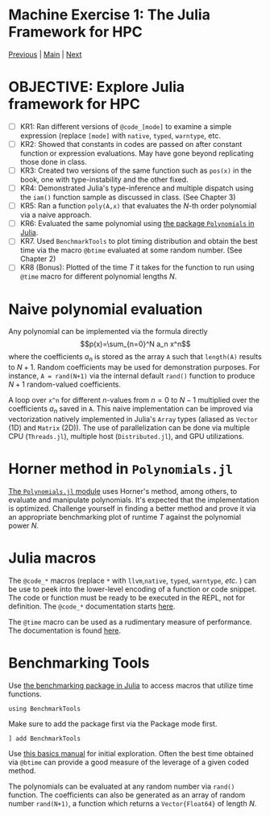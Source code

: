 # Machine Exercise 1: The Julia Framework for HPC
[Previous](../00-Intro/README.md) | [Main](../README.md) | [Next](../02-Performance/README.md)

# **OBJECTIVE**: Explore Julia framework for HPC
- [ ] KR1: Ran different versions of `@code_[mode]` to examine a simple expression (replace `[mode]` with `native`, `typed`, `warntype`, etc.
- [ ] KR2: Showed that constants in codes are passed on after constant function or expression evaluations. May have gone beyond replicating those done in class.
- [ ] KR3: Created two versions of the same function such as `pos(x)` in the book, one with type-instability and the other fixed.
- [ ] KR4: Demonstrated Julia's type-inference and multiple dispatch using the `iam()` function sample as discussed in class. (See Chapter 3)
- [ ] KR5: Ran a function `poly(A,x)` that evaluates the $N$-th order polynomial via a naive approach.
- [ ] KR6: Evaluated the same polynomial using [the package `Polynomials` in Julia](https://juliamath.github.io/Polynomials.jl/stable/).
- [ ] KR7. Used `BenchmarkTools` to plot timing distribution and obtain the best time via the macro `@btime` evaluated at some random number. (See Chapter 2)
- [ ] KR8 (Bonus): Plotted of the time $T$ it takes for the function to run using `@time` macro for different polynomial lengths $N$.

# Naive polynomial evaluation
Any polynomial can be implemented via the formula directly $$p(x)=\sum_{n=0}^N a_n x^n$$where the coefficients $a_n$ is stored as the array `A` such that `length(A)` results to $N+1$. Random coefficients may be used for demonstration purposes. For instance, `A = rand(N+1)` via the internal default `rand()` function to produce $N+1$ random-valued coefficients.

A loop over `x^n` for different $n$-values from $n=0$ to $N-1$ multiplied over the coefficients $a_n$ saved in `A`. This naive implementation can be improved via vectorization natively implemented in Julia's `Array` types (aliased as `Vector` (1D) and `Matrix` (2D)). The use of parallelization can be done via multiple CPU (`Threads.jl`), multiple host (`Distributed.jl`), and GPU utilizations.

# Horner method in `Polynomials.jl`
[The `Polynomials.jl` module](https://juliamath.github.io/Polynomials.jl/stable/) uses Horner's method, among others, to evaluate and manipulate polynomials. It's expected that the implementation is optimized. Challenge yourself in finding a better method and prove it via an appropriate benchmarking plot of runtime $T$ against the polynomial power $N$.

# Julia macros
The `@code_*` macros (replace `*` with `llvm`,`native`, `typed`, `warntype`, _etc._ ) can be use to peek into the lower-level encoding of a function or code snippet.
The code or function must be ready to be executed in the REPL, not for definition.
The `@code_*` documentation starts [here](https://docs.julialang.org/en/v1/stdlib/InteractiveUtils/#InteractiveUtils.@code_lowered).

The `@time` macro can be used as a rudimentary measure of performance.
The documentation is found [here](https://docs.julialang.org/en/v1/manual/performance-tips/#Measure-performance-with-[@time](@ref)-and-pay-attention-to-memory-allocation).

# Benchmarking Tools
Use [the benchmarking package in Julia](https://juliaci.github.io/BenchmarkTools.jl/stable/) to access macros that utilize time functions.
```
using BenchmarkTools
```
Make sure to add the package first via the Package mode first.
```
] add BenchmarkTools
```
Use [this basics manual](https://juliaci.github.io/BenchmarkTools.jl/stable/manual/#Benchmarking-basics) for initial exploration. Often the best time obtained via `@btime` can provide a good measure of the leverage of a given coded method.

The polynomials can be evaluated at any random number via `rand()` function. The coefficients can also be generated as an array of random number `rand(N+1)`, a function which returns a `Vector{Float64}` of length $N$.
